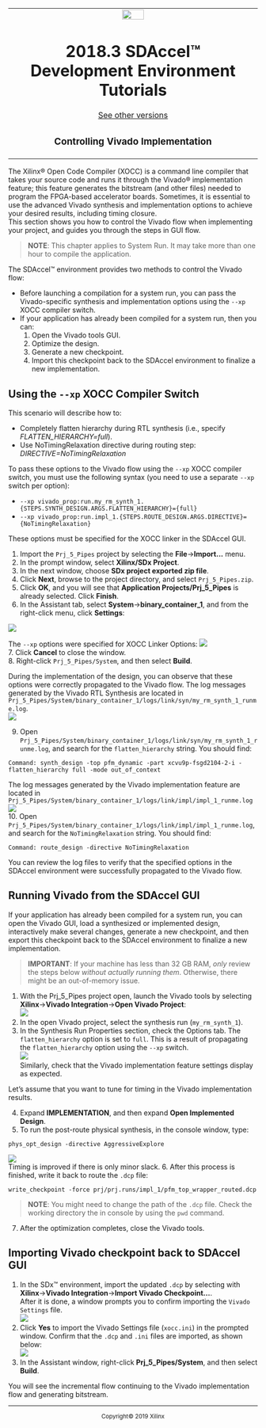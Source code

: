 <table>
 <tr>
   <td align="center"><img src="https://www.xilinx.com/content/dam/xilinx/imgs/press/media-kits/corporate/xilinx-logo.png" width="30%"/><h1>2018.3 SDAccel™ Development Environment Tutorials</h1>
   <a href="https://github.com/Xilinx/SDAccel-Tutorials/branches/all">See other versions</a>
   </td>
 </tr>
 <tr>
 <td align="center"><h3>Controlling Vivado Implementation</h3>
 </td>
 </tr>
</table>

The Xilinx® Open Code Compiler (XOCC) is a command line compiler that takes your source code and runs it through the Vivado® implementation feature; this feature generates the bitstream (and other files) needed to program the FPGA-based accelerator boards. Sometimes, it is essential to use the advanced Vivado synthesis and implementation options to achieve your desired results, including timing closure.  
This section shows you how to control the Vivado flow when implementing your project, and guides you through the steps in GUI flow.  
>**NOTE**: This chapter applies to System Run. It may take more than one hour to compile the application.

The SDAccel™ environment provides two methods to control the Vivado flow:
* Before launching a compilation for a system run, you can pass the Vivado-specific synthesis and implementation options using the `--xp` XOCC compiler switch.
* If your application has already been compiled for a system run, then you can:
  1. Open the Vivado tools GUI.
  2. Optimize the design.
  3. Generate a new checkpoint.
  4. Import this checkpoint back to the SDAccel environment to finalize a new implementation.

## Using the `--xp` XOCC Compiler Switch
This scenario will describe how to:
 * Completely flatten hierarchy during RTL synthesis (i.e., specify _FLATTEN_HIERARCHY=full_).
 * Use NoTimingRelaxation directive during routing step: _DIRECTIVE=NoTimingRelaxation_

To pass these options to the Vivado flow using the `--xp` XOCC compiler switch, you must use the following syntax (you need to use a separate `--xp` switch per option):
* `--xp vivado_prop:run.my_rm_synth_1.{STEPS.SYNTH_DESIGN.ARGS.FLATTEN_HIERARCHY}={full}`
* `--xp vivado_prop:run.impl_1.{STEPS.ROUTE_DESIGN.ARGS.DIRECTIVE}={NoTimingRelaxation}`


These options must be specified for the XOCC linker in the SDAccel GUI.
1. Import the `Prj_5_Pipes` project by selecting the **File**->**Import...** menu.<!--ThomasB: the project name is non-descriptive and should be changed. Also, it is best to create projects from scratch rather than load existing ones.-->
2. In the prompt window, select **Xilinx/SDx Project**.
3. In the next window, choose **SDx project exported zip file**.
4. Click **Next**, browse to the project directory, and select `Prj_5_Pipes.zip`.
5. Click **OK**, and you will see that **Application Projects/Prj_5_Pipes** is already selected. Click **Finish**.  
6. In the Assistant tab, select **System**->**binary_container_1**, and from the right-click menu, click **Settings**:

  ![](images/vivado-implementation_snap1.PNG)

  The `--xp` options were specified for XOCC Linker Options:
  ![](images/vivado-implementation_snap2.PNG)
</br>
7. Click **Cancel** to close the window.  
8. Right-click `Prj_5_Pipes/System`, and then select **Build**.  

  During the implementation of the design, you can observe that these options were correctly propagated to the Vivado flow. The log messages generated by the Vivado RTL Synthesis are located in `Prj_5_Pipes/System/binary_container_1/logs/link/syn/my_rm_synth_1_runme.log`.  
  ![](images/vivado-implementation_snap4.PNG)

9. Open `Prj_5_Pipes/System/binary_container_1/logs/link/syn/my_rm_synth_1_runme.log`, and search for the `flatten_hierarchy` string. You should find:  
```
Command: synth_design -top pfm_dynamic -part xcvu9p-fsgd2104-2-i -flatten_hierarchy full -mode out_of_context  
```

  The log messages generated by the Vivado implementation feature are located in `Prj_5_Pipes/System/binary_container_1/logs/link/impl/impl_1_runme.log`  
![](images/vivado-implementation_snap5.PNG)
</br>
10. Open `Prj_5_Pipes/System/binary_container_1/logs/link/impl/impl_1_runme.log`, and search for the `NoTimingRelaxation` string. You should find:  
```
Command: route_design -directive NoTimingRelaxation
```

  You can review the log files to verify that the specified options in the SDAccel environment were successfully propagated to the Vivado flow.

## Running Vivado from the SDAccel GUI
If your application has already been compiled for a system run, you can open the Vivado GUI, load a synthesized or implemented design, interactively make several changes, generate a new checkpoint, and then export this checkpoint back to the SDAccel environment to finalize a new implementation.

>**IMPORTANT**: If your machine has less than 32 GB RAM, _only_ review the steps below _without actually running them_. Otherwise, there might be an out-of-memory issue.

1. With the Prj_5_Pipes project open, launch the Vivado tools by selecting **Xilinx**->**Vivado Integration**->**Open Vivado Project**:  
![](images/vivado-implementation_snap6.PNG)  
2. In the open Vivado project, select the synthesis run (`my_rm_synth_1`).
3. In the Synthesis Run Properties section, check the Options tab. The `flatten_hierarchy` option is set to `full`. This is a result of propagating the `flatten_hierarchy` option using the `--xp` switch.  
![](images/vivado-implementation_snap7.PNG)  
Similarly, check that the Vivado implementation feature settings display as expected.

  Let’s assume that you want to tune for timing in the Vivado implementation results.

4. Expand **IMPLEMENTATION**, and then expand **Open Implemented Design**.
5. To run the post-route physical synthesis, in the console window, type:  
```
phys_opt_design -directive AggressiveExplore
```  
![](images/vivado-implementation_snap8.PNG)  
 Timing is improved if there is only minor slack.
6. After this process is finished, write it back to route the `.dcp` file:
```
write_checkpoint -force prj/prj.runs/impl_1/pfm_top_wrapper_routed.dcp
```
>**NOTE**: You might need to change the path of the `.dcp` file. Check the working directory the in console by using the `pwd` command.
7. After the optimization completes, close the Vivado tools.

## Importing Vivado checkpoint back to SDAccel GUI

1. In the SDx™ environment, import the updated `.dcp` by selecting with **Xilinx**->**Vivado Integration**->**Import Vivado Checkpoint...**.  
After it is done, a window prompts you to confirm importing the `Vivado Settings` file.  
![](images/vivado-implementation_snap9.PNG)  
2. Click **Yes** to import the Vivado Settings file (`xocc.ini`) in the prompted window. Confirm that the `.dcp` and `.ini` files are imported, as shown below:  
![](images/vivado-implementation_snap10.PNG)
3. In the Assistant window, right-click **Prj_5_Pipes/System**, and then select **Build**.  

You will see the incremental flow continuing to the Vivado implementation flow and generating bitstream.

<hr/>
<p align="center"><sup>Copyright&copy; 2019 Xilinx</sup></p>
